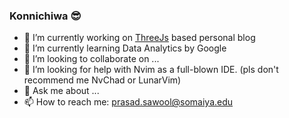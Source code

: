 ### Konnichiwa 😎

<!--
**m4h4d3v/m4h4d3v** is a ✨ _special_ ✨ repository because its `README.md` (this file) appears on your GitHub profile.

Here are some ideas to get you started:

-->
- 🔭 I’m currently working on [ThreeJs](https://threejs.org]) based personal blog
- 🌱 I’m currently learning Data Analytics by Google
- 👯 I’m looking to collaborate on ...
- 🤔 I’m looking for help with Nvim as a full-blown IDE. (pls don't recommend me NvChad or LunarVim)
- 💬 Ask me about ...
- 📫 How to reach me: [prasad.sawool@somaiya.edu](email)
<!-- 😄 Pronouns: ...
- ⚡ Fun fact: ... -->
